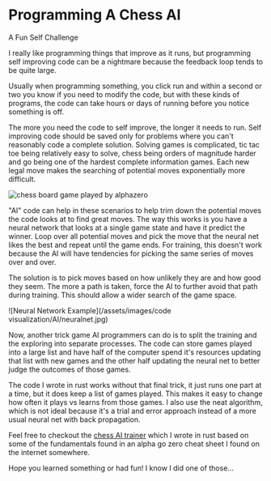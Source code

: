 <!-- 2022-11-21- -->

# Programming A Chess AI

A Fun Self Challenge

I really like programming things that improve as it runs, but programming self improving code can be a nightmare because the feedback loop tends to be quite large.

Usually when programming something, you click run and within a second or two you know if you need to modify the code, but with these kinds of programs, the code can take hours or days of running before you notice something is off.

The more you need the code to self improve, the longer it needs to run. Self improving code should be saved only for problems where you can't reasonably code a complete solution. Solving games is complicated, tic tac toe being relatively easy to solve, chess being orders of magnitude harder and go being one of the hardest complete information games. Each new legal move makes the searching of potential moves exponentially more difficult.

![chess board game played by alphazero](/assets/images/games/chess/alphazero.png)

"AI" code can help in these scenarios to help trim down the potential moves the code looks at to find great moves. The way this works is you have a neural network that looks at a single game state and have it predict the winner. Loop over all potential moves and pick the move that the neural net likes the best and repeat until the game ends. For training, this doesn't work because the AI will have tendencies for picking the same series of moves over and over.

The solution is to pick moves based on how unlikely they are and how good they seem. The more a path is taken, force the AI to further avoid that path during training. This should allow a wider search of the game space.

!\[Neural Network Example\](/assets/images/code visualization/AI/neuralnet.jpg)

Now, another trick game AI programmers can do is to split the training and the exploring into separate processes. The code can store games played into a large list and have half of the computer spend it's resources updating that list with new games and the other half updating the neural net to better judge the outcomes of those games.

The code I wrote in rust works without that final trick, it just runs one part at a time, but it does keep a list of games played. This makes it easy to change how often it plays vs learns from those games. I also use the neat algorithm, which is not ideal because it's a trial and error approach instead of a more usual neural net with back propagation.

Feel free to checkout the [chess AI trainer](https://gitlab.com/cameron.dugan/neat_zero_rust) which I wrote in rust based on some of the fundamentals found in an alpha go zero cheat sheet I found on the internet somewhere.

Hope you learned something or had fun! I know I did one of those...
